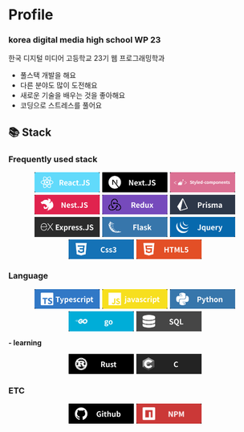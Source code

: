 <style>
.icons {
display: flex;
flex-wrap: wrap;
justify-content: center;
gap: 5px;
}
.icons img {
    width: 130px;
    height: auto;
}
</style>

# Profile

### korea digital media high school WP 23

한국 디지털 미디어 고등학교 23기 웹 프로그래밍학과

-   풀스택 개발을 해요
-   다른 분야도 많이 도전해요
-   새로운 기술을 배우는 것을 좋아해요
-   코딩으로 스트레스를 풀어요

## 📚 Stack

### Frequently used stack

<div class="icons">
    <img src="icons/REACT.png" alt="React">
    <img src="icons/NEXT.png" alt="Next.js">
    <img src="icons/STYLEDCOM.png" alt="Styled Components">
    <img src="icons/NEST.png" alt="Nest.js">
    <img src="icons/REDUX.png" alt="Redux">
    <img src="icons/PRISMA.png" alt="Prisma">
    <img src="icons/EXPRESS.png" alt="Express">
    <img src="icons/FLASK.png" alt="Flask">
    <img src="icons/JQUERY.png" alt="jQuery">
    <img src="icons/CSS.png" alt="CSS">
    <img src="icons/HTML.png" alt="HTML">
</div>

### Language

<div class="icons">
    <img src="icons/TS.png" alt="TypeScript">
    <img src="icons/JS.png" alt="JavaScript">
    <img src="icons/PYTHON.png" alt="Python">
    <img src="icons/GO.png" alt="Go">
    <img src="icons/SQL.png" alt="SQL">
</div>

**- learning**<br/>

<div class="icons">
    <img src="icons/RUST.png" alt="Rust">
    <img src="icons/C.png" alt="C">
</div>

### ETC

<div class="icons">
    <img src="icons/GITHUB.png" alt="GitHub">
    <img src="icons/NPM.png" alt="npm">
</div>

